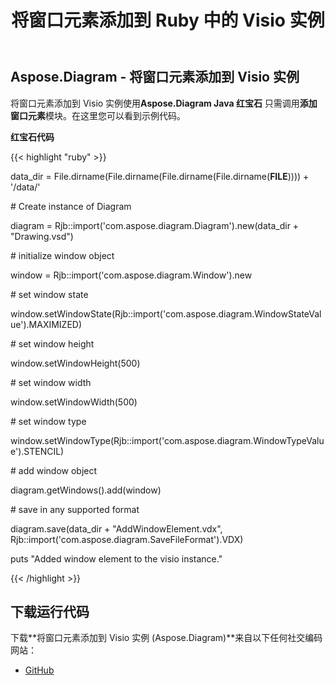 ﻿---
title: 将窗口元素添加到 Ruby 中的 Visio 实例
type: docs
weight: 20
url: /zh/java/add-window-element-to-the-visio-instance-in-ruby/
---
## **Aspose.Diagram - 将窗口元素添加到 Visio 实例**
将窗口元素添加到 Visio 实例使用**Aspose.Diagram Java 红宝石** 只需调用**添加窗口元素**模块。在这里您可以看到示例代码。

**红宝石代码**

{{< highlight "ruby" >}}

 data_dir = File.dirname(File.dirname(File.dirname(File.dirname(__FILE__)))) + '/data/'

\# Create instance of Diagram

diagram = Rjb::import('com.aspose.diagram.Diagram').new(data_dir + "Drawing.vsd")

\# initialize window object

window = Rjb::import('com.aspose.diagram.Window').new

\# set window state

window.setWindowState(Rjb::import('com.aspose.diagram.WindowStateValue').MAXIMIZED)

\# set window height

window.setWindowHeight(500)

\# set window width

window.setWindowWidth(500)

\# set window type

window.setWindowType(Rjb::import('com.aspose.diagram.WindowTypeValue').STENCIL)

\# add window object

diagram.getWindows().add(window)

\# save in any supported format

diagram.save(data_dir + "AddWindowElement.vdx", Rjb::import('com.aspose.diagram.SaveFileFormat').VDX)

puts "Added window element to the visio instance."

{{< /highlight >}}
## **下载运行代码**
下载**将窗口元素添加到 Visio 实例 (Aspose.Diagram)**来自以下任何社交编码网站：

- [GitHub](https://github.com/asposediagram/Aspose.Diagram-for-Java/blob/master/Plugins/Aspose_Diagram_Java_for_Ruby/lib/asposediagramjava/WindowElements/addwindowelement.rb)
